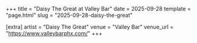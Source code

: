 +++
title = "Daisy The Great at Valley Bar"
date = 2025-09-28
template = "page.html"
slug = "2025-09-28-daisy-the-great"

[extra]
artist = "Daisy The Great"
venue = "Valley Bar"
venue_url = "https://www.valleybarphx.com/"
+++
